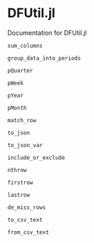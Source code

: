 # DFUtil.jl

Documentation for DFUtil.jl

```@docs
sum_columns
```

```@docs
group_data_into_periods
```

```@docs
pQuarter
```

```@docs
pWeek
```

```@docs
pYear
```

```@docs
pMonth
```

```@docs
match_row
```

```@docs
to_json
```

```@docs
to_json_var
```

```@docs
include_or_exclude
```

```@docs
nthrow
```

```@docs
firstrow
```

```@docs
lastrow
```

```@docs
de_miss_rows
```

```@docs
to_csv_text
```

```@docs
from_csv_text
```

